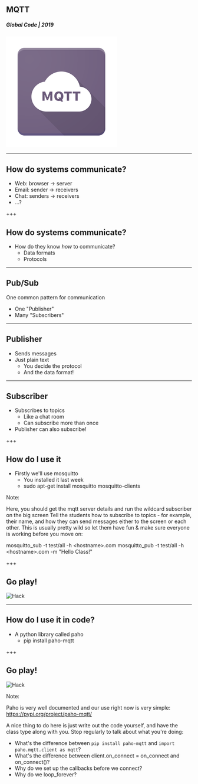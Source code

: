 ## MQTT
##### Global Code | 2019
![MQTT](/assets/img/mqtt.png)

---

## How do systems communicate?
* Web: browser -> server
* Email: sender -> receivers
* Chat: senders -> receivers
* ...?

+++

## How do systems communicate?
* How do they know *how* to communicate?
  * Data formats
  * Protocols

---

## Pub/Sub
One common pattern for communication
* One "Publisher"
* Many "Subscribers"

---

## Publisher
* Sends messages
* Just plain text
  * You decide the protocol
  * And the data format!

---

## Subscriber
* Subscribes to topics
  * Like a chat room
  * Can subscribe more than once
* Publisher can also subscribe!

+++

## How do I use it
* Firstly we'll use mosquitto
  * You installed it last week
  * sudo apt-get install mosquitto mosquitto-clients

Note:

Here, you should get the mqtt server details and run the wildcard subscriber on the big screen
Tell the students how to subscribe to topics - for example, their name, and how they can send messages either to the screen or each other. This is usually pretty wild so let them have fun & make sure everyone is working before you move on:

mosquitto_sub -t test/all -h \<hostname\>.com
mosquitto_pub -t test/all -h \<hostname\>.com -m "Hello Class!"

+++
## Go play!
![Hack](/assets/img/hack-600.png)

---

## How do I use it in code?
* A python library called paho
  * pip install paho-mqtt

+++
## Go play!
![Hack](/assets/img/hack-600.png)

Note:

Paho is very well documented and our use right now is very simple:
https://pypi.org/project/paho-mqtt/

A nice thing to do here is just write out the code yourself, and have the class type along with you. Stop regularly to talk about what you're doing:
 * What's the difference between `pip install paho-mqtt` and `import paho.mqtt.client as mqtt`?
 * What's the difference between client.on_connect = on_connect and on_connect()?
 * Why do we set up the callbacks before we connect?
 * Why do we loop_forever?

